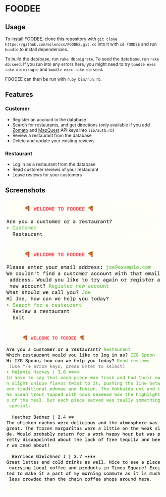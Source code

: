 # FOODEE
## Usage
To install FOODEE, clone this repository with `git clone https://github.com/milenoss/FOODEE.git`, `cd` into it with `cd FOODEE` and run `bundle` to install dependencies.

To build the database, run `rake db:migrate`. To seed the database, run `rake db:seed`. If you run into any errors here, you might need to try `bundle exec rake db:miragte` and `bundle exec rake db:seed`.

FOODEE can then be run with `ruby bin/run.rb`.

## Features
### Customer
- Register an account in the database
- Search for restaurants, and get directions (only available if you add [Zomato](https://developers.zomato.com/api) and [MapQuest](https://developer.mapquest.com/) API keys into `lib/auth.rb`)
- Review a restaurant from the database
- Delete and update your existing reviews

### Restaurant
- Log in as a restaurant from the database
- Read customer reviews of your restaurant
- Leave reviews for your customers

## Screenshots
![screenshot of initial greeting menu: "Are you a customer or a restaurant?"](screenshots/customer-or-restaurant.png)
![screenshot of customer registration and main menu: "Hi Joe, how can we help you today? Search for a restaurant; Review a restaurant; Exit"](screenshots/customer.png)
![screenshot of restaurant login and main menu: "Hi IZG Spoon, how can we help you today? Read reviews; Exit"](screenshots/restaurant.png)